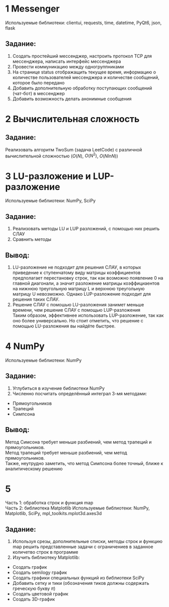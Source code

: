 # 1 Messenger
Используемые библиотеки: clientui, requests, time, datetime, PyQt6, json, flask
## Задание:
1. Создать простейший мессенджер, настроить протокол TCP для мессенджера, написать интерфейс мессенджера
2. Провести коммуникацию между одногруппниками
3. На странице status отображащить текущее время, информацию о количестве пользователей мессенджера и количестве сообщений, которое было передано
4. Добавить дополнительную обработку поступающих сообщений (чат-бот) в мессенджер
5. Добавить возможность делать анонимные сообщения
# 2 Вычислительная сложность
## Задание:
Реализовать алгоритм TwoSum (задача LeetCode) с различной вычислительной сложностью ($O(N)$, $O(N^2)$, $O(NlnN)$)
# 3 LU-разложение и LUP-разложение
Используемые библиотеки: NumPy, SciPy
## Задание:
1. Реализовать методы LU и LUP разложений, с помощью них решить СЛАУ
2. Сравнить методы
## Вывод:
1. LU-разложение не подходит для решения СЛАУ, в которых приведение к ступенчатому виду матрицы коэффициентов предполагает перестановку строк, 
так как возможно появление 0 на главной диагонали, а значит разложение матрицы коэффициаентов на нижнюю треугольную матрицу L и верхнюю
треугольную матрицу U невозможно. Однако LUP-разложение подходит для решения таких СЛАУ.
2. Решение СЛАУ с помошью LU-разложения занимет меньше времени, чем решение СЛАУ с помощью LUP-разложения \
Таким образом, эффективнее использовать LUP-разложение, так как оно более универсально. Но стоит отметить, что решение с помощью LU-разложения вы найдёте быстрее.
# 4 NumPy
Используемые библиотеки: NumPy
## Задание:
1. Углубиться в изучение библиотеки NumPy
2. Численно посчитать определённый интеграл 3-мя методами:
* Прямоугольников 
* Трапеций 
* Симпсона 
## Вывод:
Метод Симсона требует меньше разбиений, чем метод трапеций и прямоугольников. \
Метод трапеций требует меньше разбиений, чем метод прямоугольников. \
Также, неутрудно заметить, что метод Симпсона более точный, ближе к аналитическому решению
# 5
Часть 1: обработка строк и функция map \
Часть 2: библиотека Matplotlib
Используемые библиотеки: NumPy, Matplotlib, SciPy, mpl_toolkits.mplot3d.axes3d
## Задание:
1. Используя срезы, дополнительные списки, методы строк и функцию map решить представленные задачи с ограничениев в заданное количетво строк в программе
2. Изучить библиотеку Matplotlib:
* Создать график
* Создать semilogy график
* Создать графики специальных функций из библиотеки SciPy 
* Добавить сетку и тики (обозначения тиков должны содержать греческую букву $\pi$)
* Создать цветовой график
* Создать 3D-график
